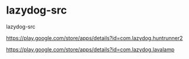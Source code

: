 lazydog-src
===========

lazydog-src

https://play.google.com/store/apps/details?id=com.lazydog.huntrunner2

https://play.google.com/store/apps/details?id=com.lazydog.lavalamp


